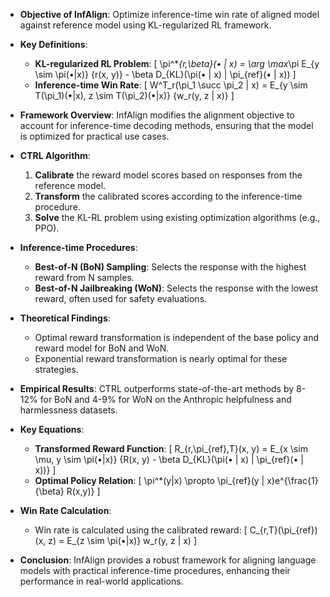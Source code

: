 - **Objective of InfAlign**: Optimize inference-time win rate of aligned model against reference model using KL-regularized RL framework.
  
- **Key Definitions**:
  - **KL-regularized RL Problem**: 
    \[
    \pi^*_{r,\beta}(• | x) = \arg \max_\pi E_{y \sim \pi(•|x)} \{r(x, y)\} - \beta D_{KL}(\pi(• | x) \| \pi_{ref}(• | x))
    \]
  - **Inference-time Win Rate**:
    \[
    W^T_r(\pi_1 \succ \pi_2 | x) = E_{y \sim T(\pi_1)(•|x), z \sim T(\pi_2)(•|x)} \{w_r(y, z | x)\}
    \]

- **Framework Overview**: InfAlign modifies the alignment objective to account for inference-time decoding methods, ensuring that the model is optimized for practical use cases.

- **CTRL Algorithm**: 
  1. **Calibrate** the reward model scores based on responses from the reference model.
  2. **Transform** the calibrated scores according to the inference-time procedure.
  3. **Solve** the KL-RL problem using existing optimization algorithms (e.g., PPO).

- **Inference-time Procedures**:
  - **Best-of-N (BoN) Sampling**: Selects the response with the highest reward from N samples.
  - **Best-of-N Jailbreaking (WoN)**: Selects the response with the lowest reward, often used for safety evaluations.

- **Theoretical Findings**:
  - Optimal reward transformation is independent of the base policy and reward model for BoN and WoN.
  - Exponential reward transformation is nearly optimal for these strategies.

- **Empirical Results**: CTRL outperforms state-of-the-art methods by 8-12% for BoN and 4-9% for WoN on the Anthropic helpfulness and harmlessness datasets.

- **Key Equations**:
  - **Transformed Reward Function**:
    \[
    R_{r,\pi_{ref},T}(x, y) = E_{x \sim \mu, y \sim \pi(•|x)} \{R(x, y) - \beta D_{KL}(\pi(• | x) \| \pi_{ref}(• | x))\}
    \]
  - **Optimal Policy Relation**:
    \[
    \pi^*(y|x) \propto \pi_{ref}(y | x)e^{\frac{1}{\beta} R(x,y)}
    \]

- **Win Rate Calculation**:
  - Win rate is calculated using the calibrated reward:
    \[
    C_{r,T}(\pi_{ref})(x, z) = E_{z \sim \pi(•|x)} w_r(y, z | x)
    \]

- **Conclusion**: InfAlign provides a robust framework for aligning language models with practical inference-time procedures, enhancing their performance in real-world applications.